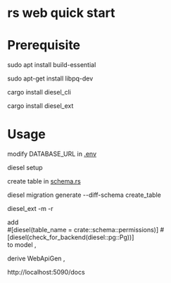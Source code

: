 # rs web quick start


# Prerequisite
sudo apt install build-essential

sudo apt-get install libpq-dev

cargo install diesel_cli

cargo install diesel_ext

# Usage

modify DATABASE_URL in [.env](..%2F.env)

diesel setup

create table in [schema.rs](schema.rs)

diesel migration generate --diff-schema create_table

diesel_ext -m -r

add             
#[diesel(table_name = crate::schema::permissions)]
#[diesel(check_for_backend(diesel::pg::Pg))]        
to model , 

derive     WebApiGen ,

http://localhost:5090/docs
